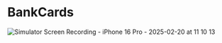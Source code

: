 # BankCards

![Simulator Screen Recording - iPhone 16 Pro - 2025-02-20 at 11 10 13](https://github.com/user-attachments/assets/be78426d-98c2-4a5c-9790-1e2c544b8eb2)
